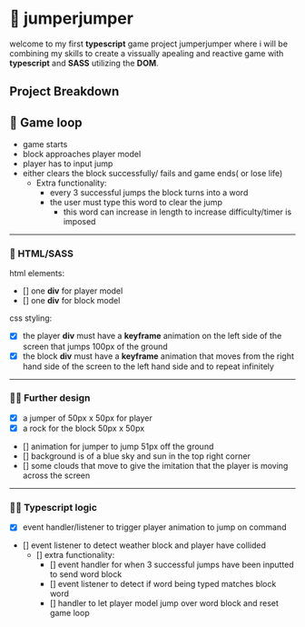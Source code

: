 # 🥋 jumperjumper 
welcome to my first **typescript** game project jumperjumper where i will be combining my skills to create a vissually apealing and reactive game with **typescript** and **SASS** utilizing the **DOM**.


## Project Breakdown

## 🔄 Game loop 

- game starts
- block approaches player model
- player has to input jump
- either clears the block successfully/ fails and game ends( or lose life)
    - Extra functionality:
        - every 3 successful jumps the block turns into a word
        - the user must type this word to clear the jump
            - this word can increase in length to increase difficulty/timer is imposed
---
### 🎨 HTML/SASS 
html elements:
- [] one **div** for player model
- [] one **div** for block model

css styling:
- [x] the player **div** must have a **keyframe** animation on the left side of the screen that jumps 100px of the ground
- [x] the block **div** must have a **keyframe** animation that moves from the right hand side of the screen to the left hand side and to repeat infinitely
---
### 🧑‍🎨 Further design 

- [x] a jumper of 50px x 50px for player
- [x] a rock for the block 50px x 50px
- [] animation for jumper to jump 51px off the ground
- [] background is of a blue sky and sun in the top right corner
- [] some clouds that move to give the imitation that the player is moving across the screen
---
### 👨‍💻 Typescript logic 

- [x] event handler/listener to trigger player animation to jump on command
- [] event listener to detect weather block and player have collided
    - [] extra functionality:
        - [] event handler for when 3 successful jumps have been inputted to send word block
        - [] event listener to detect if word being typed matches block word
        - [] handler to let player model jump over word block and reset game loop